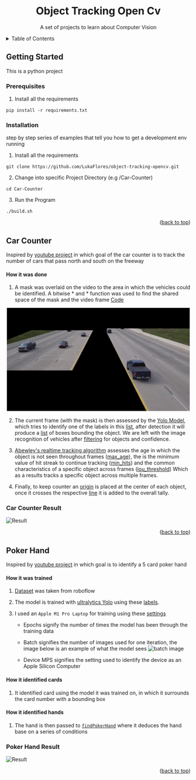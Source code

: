 <!-- Improved compatibility of back to top link: See: https://github.com/othneildrew/Best-README-Template/pull/73 -->
<a name="readme-top"></a>



<!-- PROJECT LOGO -->
<br />
<div align="center">
    <h1> Object Tracking Open Cv</h1>
  <p align="center">
    A set of projects to learn about Computer Vision
    <br />
  </p>
</div>

<!-- TABLE OF CONTENTS -->
<details>
  <summary>Table of Contents</summary>
  <ol>
    <li>
      <a href="#getting-started">Getting Started</a>
      <ul>
        <li><a href="#prerequisites">Prerequisites</a></li>
        <li><a href="#installation">Installation</a></li>
      </ul>
    </li>
    <li>
      <a href="#car-counter">Car Counter</a>
      <ul>
          <a href="#car-counter-result">
            <img src="Car-Counter/Video/readme-img.png" alt="Logo" width="500" />
          </a>
      </ul>
    </li>
    <li>
      <a href="#poker-hand">Poker Hand</a>
      <ul>
          <a href="#poker-hand-result">
            <img src="Car-Counter/Video/readme-img.png" alt="Logo" width="500" />
          </a>
      </ul>
    </li>
  </ol>
</details>


<!-- GETTING STARTED -->
## Getting Started

This is a python project

### Prerequisites

1. Install all the requirements

```
pip install -r requirements.txt
```

### Installation

 step by step series of examples that tell you how to get a development env running

1. Install all the requirements

```
git clone https://github.com/LukaFlores/object-tracking-opencv.git
```

2. Change into specific Project Directory (e.g /Car-Counter)
```
cd Car-Counter
```

3. Run the Program
```
./build.sh
```
<p align="right">(<a href="#readme-top">back to top</a>)</p>


<!-- Car Counter -->
## Car Counter

Inspired by [youtube project](https://www.youtube.com/watch?v=WgPbbWmnXJ8&t=75s) in which goal of the car counter is to track the number of cars that pass north and south on the freeway

#### How it was done

1. A mask was overlaid on the video to the area in which the vehicles could be identified. A bitwise * and * function was used to find the shared space of the mask and the video frame [Code](https://github.com/LukaFlores/object-tracking-opencv/blob/05fad2bb24db0296b3b97c996344c7752614ea34/Car-Counter/main.py#L52C1-L53)

<div align="center">
    <img src="Car-Counter/Video/readme-mask.png" alt="Logo" width="500" />
</div>

2. The current frame (with the mask) is then assessed by the [Yolo Model](https://docs.ultralytics.com), which tries to identify one of the labels in this [list](https://github.com/LukaFlores/object-tracking-opencv/blob/05fad2bb24db0296b3b97c996344c7752614ea34/Car-Counter/main.py#L13C1-L30C2), after detection it will produce a [list](https://github.com/LukaFlores/object-tracking-opencv/blob/05fad2bb24db0296b3b97c996344c7752614ea34/Car-Counter/main.py#L55) 
of boxes bounding the object. We are left with the image recognition of vehicles after [filtering](https://github.com/LukaFlores/object-tracking-opencv/blob/05fad2bb24db0296b3b97c996344c7752614ea34/Car-Counter/main.py#L81-L84) for objects and confidence.

3. [Abewley's realtime tracking algorithm](https://github.com/abewley/sort) assesses the age in which the object is not seen throughout frames ([max_age](https://github.com/LukaFlores/object-tracking-opencv/blob/05fad2bb24db0296b3b97c996344c7752614ea34/Car-Counter/main.py#L36)), the is the minimum value of hit streak to continue tracking ([min_hits](https://github.com/LukaFlores/object-tracking-opencv/blob/05fad2bb24db0296b3b97c996344c7752614ea34/Car-Counter/main.py#L36)) and the common characteristics of a specific object across frames ([iou_threshold](https://github.com/LukaFlores/object-tracking-opencv/blob/05fad2bb24db0296b3b97c996344c7752614ea34/Car-Counter/main.py#L36))
Which as a results tracks a specific object across multiple frames.

4. Finally, to keep counter an [origin](https://github.com/LukaFlores/object-tracking-opencv/blob/05fad2bb24db0296b3b97c996344c7752614ea34/Car-Counter/main.py#L114-L116) is placed at the center of each object, once it crosses the respective [line](https://github.com/LukaFlores/object-tracking-opencv/blob/05fad2bb24db0296b3b97c996344c7752614ea34/Car-Counter/main.py#L99-L100) it is added to the overall tally.

### Car Counter Result

![Result](https://github.com/LukaFlores/object-tracking-opencv/assets/85141937/a6d8c7fd-ba35-4f63-bb3c-29cc9249967f)

<p align="right">(<a href="#readme-top">back to top</a>)</p>


<!-- Poker Hand -->
## Poker Hand 

Inspired by [youtube project](https://www.youtube.com/watch?v=WgPbbWmnXJ8&t=75s) in which goal is to identify a 5 card poker hand

#### How it was trained

1. [Dataset](https://universe.roboflow.com/augmented-startups/playing-cards-ow27d/dataset/3) was taken from roboflow 

2. The model is trained with [ultralytics Yolo](https://github.com/ultralytics/ultralytics) using these [labels](https://github.com/LukaFlores/object-tracking-opencv/blob/2e872723a19a7ae71c05505a22aae430abf5951c/Yolo-Poker/data.yaml#L7). 

3. I used an `Apple M1 Pro Laptop` for training using these [settings](https://github.com/LukaFlores/object-tracking-opencv/blob/2e872723a19a7ae71c05505a22aae430abf5951c/Yolo-Poker/train.py#L21-L28)

    - Epochs signify the number of times the model has been through the training data

    - Batch signifies the number of images used for one iteration, the image below is an example of what the model sees
    ![batch image]()

    - Device MPS signifies the setting used to identify the device as an Apple Silicon Computer


#### How it identified cards 

1. It identified card using the model it was trained on, in which it surrounds the card number with a bounding box

#### How it identified hands 

1. The hand is then passed to [`findPokerHand`](https://github.com/LukaFlores/object-tracking-opencv/blob/2e872723a19a7ae71c05505a22aae430abf5951c/Yolo-Poker/pokerHandFunction.py#L7-L110) where it deduces the hand base on a series of conditions

### Poker Hand Result

![Result](https://github.com/LukaFlores/object-tracking-opencv/assets/85141937/a6d8c7fd-ba35-4f63-bb3c-29cc9249967f)

<p align="right">(<a href="#readme-top">back to top</a>)</p>





